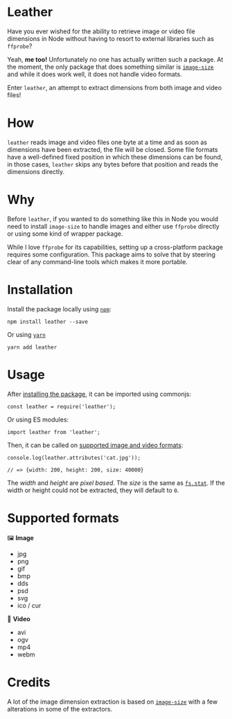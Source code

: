 # Leather

Have you ever wished for the ability to retrieve image or video file dimensions
in Node without having to resort to external libraries such as `ffprobe`?

Yeah, **me too!** Unfortunately no one has actually written such a package.
At the moment, the only package that does something similar is
[`image-size`](https://www.npmjs.com/package/image-size)
and while it does work well, it does not handle video formats.

Enter `leather`, an attempt to extract dimensions from both image and
video files!

# How

`leather` reads image and video files one byte at a time and as soon
as dimensions have been extracted, the file will be closed. Some file
formats have a well-defined fixed position in which these dimensions
can be found, in those cases, `leather` skips any bytes before that
position and reads the dimensions directly.

# Why

Before `leather`, if you wanted to do something like this in Node
you would need to install `image-size` to handle images and either
use `ffprobe` directly or using some kind of wrapper package.

While I love `ffprobe` for its capabilities, setting up a cross-platform
package requires some configuration. This package aims to solve that
by steering clear of any command-line tools which makes it more portable.

# Installation

Install the package locally using [`npm`](https://www.npmjs.com/):

```
npm install leather --save
```

Or using [`yarn`](https://yarnpkg.com/)

```
yarn add leather
```

# Usage

After [installing the package](#installation), it can be imported using commonjs:

```
const leather = require('leather');
```

Or using ES modules:

```
import leather from 'leather';
```

Then, it can be called on [supported image and video formats](#supported-formats):

```
console.log(leather.attributes('cat.jpg'));

// => {width: 200, height: 200, size: 40000}
```

The _width_ and _height_ are _pixel based_. The _size_ is the same as
[`fs.stat`](https://nodejs.org/api/fs.html#fsstatpath-options-callback).
If the width or height could not be extracted, they will default to `0`.

# Supported formats

:framed_picture: **Image**

- jpg
- png
- gif
- bmp
- dds
- psd
- svg
- ico / cur

:movie_camera: **Video**

- avi
- ogv
- mp4
- webm

# Credits

A lot of the image dimension extraction is based on
[`image-size`](https://www.npmjs.com/package/image-size) with a few
alterations in some of the extractors.

